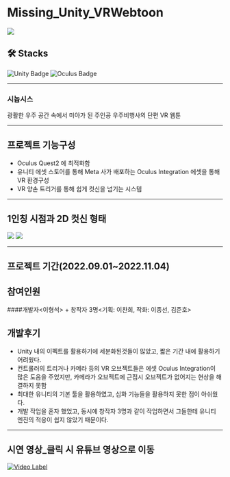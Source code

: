 # Missing_Unity_VRWebtoon
<img src='https://user-images.githubusercontent.com/75819612/218421120-28bdd87b-19d3-40ec-9413-664367887810.jpg'>

## 🛠 Stacks
![Unity Badge](https://img.shields.io/badge/-Unity-black?style=flat=square&logo=unity&logoColor=white)
![Oculus Badge](https://img.shields.io/badge/-Oculus-1C1E20?style=flat=square&logo=oculus&logoColor=white)

----------------

### 시놉시스
광활한 우주 공간 속에서 미아가 된 주인공 우주비행사의 단편 VR 웹툰

----------------

## 프로젝트 기능구성

- Oculus Quest2 에 최적화함
- 유니티 에셋 스토어를 통해 Meta 사가 배포하는 Oculus Integration 에셋을 통해 VR 환경구성
- VR 양손 트리거를 통해 쉽게 컷신을 넘기는 시스템

----------------

## 1인칭 시점과 2D 컷신 형태
<img src='https://user-images.githubusercontent.com/75819612/218698818-02d21af3-2f69-4b04-a4e2-dff34692bdc0.PNG'>

<img src='https://user-images.githubusercontent.com/75819612/218698841-09d75119-d7df-4d7a-a373-7ba2a8193441.PNG'>

----------------

## 프로젝트 기간(2022.09.01~2022.11.04)

## 참여인원

####개발자<이형석> + 창작자 3명<기획: 이찬희, 작화: 이종선, 김준호>

## 개발후기

- Unity 내의 이펙트를 활용하기에 세분화된것들이 많았고, 짧은 기간 내에 활용하기 어려웠다.
- 컨트롤러의 트리거나 카메라 등의 VR 오브젝트들은 에셋 Oculus Integration이 많은 도움을 주었지만, 카메라가 오브젝트에 근접시 오브젝트가 없어지는 현상을 해결하지 못함
- 최대한 유니티의 기본 툴을 활용하였고, 심화 기능들을 활용하지 못한 점이 아쉬웠다.
- 개발 작업을 혼자 했었고, 동시에 창작자 3명과 같이 작업하면서 그들한테 유니티 엔진의 적응이 쉽지 않았기 때문이다.
  
----------------

## 시연 영상_클릭 시 유튜브 영상으로 이동
[![Video Label](https://user-images.githubusercontent.com/75819612/218649191-06cb58ce-cf1a-4df1-bef4-b9ff14195677.jpg)](https://youtu.be/bP1OYW1F6D4)





